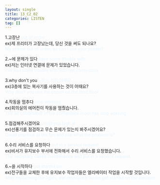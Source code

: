 ```yaml
---
layout: single
title: 13_C2_02
categories: LISTEN
tag: []
---
```


1.고장난 <span style="color:#E8F5FF">out of order</span>   
ex)제 프리터가 고장났는데, 당신 것을 써도 되나요?   
<span style="color:#E8F5FF">
My printer out of order, so can I use your printer?   
</span>   
   
2.~에 문제가 있다 <span style="color:#E8F5FF">have some trouble with</span>   
ex)저는 인터넷 연결에 문제가 있었습니다.   
<span style="color:#E8F5FF">
I've had some trouble with internet connection.
</span>   
   
3.why don't you <span style="color:#E8F5FF">~하는 것이 어때요</span>   
ex)3층에 있는 복사기를 사용하는 것이 어때요?   
<span style="color:#E8F5FF">
Why don't you use the copier on the third floor.   
</span>   

4.작동을 멈추다 <span style="color:#E8F5FF">stop working</span>   
ex)회의실의 에어컨이 작동을 멈췄습니다.   
<span style="color:#E8F5FF">
The air conditioner in the conference room has stop working.
</span>   
   
5.점검해주시겠어요 <span style="color:#E8F5FF">could you look at</span>   
ex)선풍기를 점검하고 무슨 문제가 있는지 봐주시겠어요?   
<span style="color:#E8F5FF">
Could you look at the fan and see what the problem is?
</span>   
   
6.수리 서비스를 요청하다 <span style="color:#E8F5FF">put in a service request</span>   
ex)비서가 유지보수 부서에 전화해서 수리 서비스를 요청했습니다.   
<span style="color:#E8F5FF">
The secretary called maintenance and put in a service request.
</span>   
   
6.~을 시작하다 <span style="color:#E8F5FF">get started on</span>   
ex)전구들을 교체한 후에 유지보수 작업자들은 엘리베이터 작업을 시작할 것입니다.   
<span style="color:#E8F5FF">
After replaceing the lights, the maintance works get started on the elevator.
</span>   

